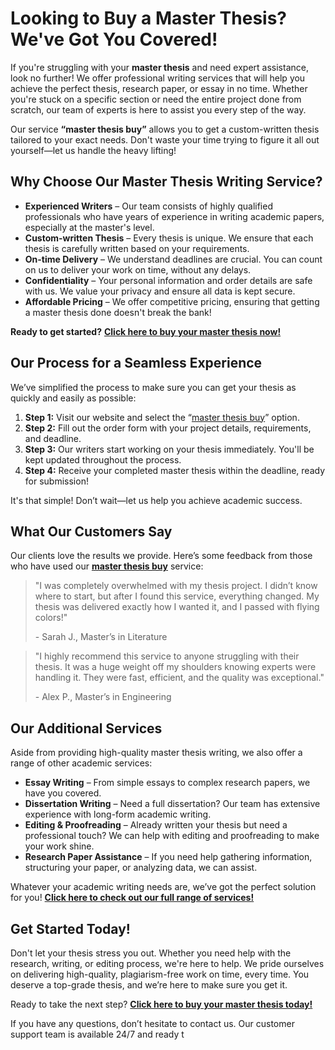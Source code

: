 # Looking to Buy a Master Thesis? We've Got You Covered!

If you're struggling with your **master thesis** and need expert assistance, look no further! We offer professional writing services that will help you achieve the perfect thesis, research paper, or essay in no time. Whether you're stuck on a specific section or need the entire project done from scratch, our team of experts is here to assist you every step of the way.

Our service **“master thesis buy”** allows you to get a custom-written thesis tailored to your exact needs. Don't waste your time trying to figure it all out yourself—let us handle the heavy lifting!

## Why Choose Our Master Thesis Writing Service?

- **Experienced Writers** – Our team consists of highly qualified professionals who have years of experience in writing academic papers, especially at the master's level.
- **Custom-written Thesis** – Every thesis is unique. We ensure that each thesis is carefully written based on your requirements.
- **On-time Delivery** – We understand deadlines are crucial. You can count on us to deliver your work on time, without any delays.
- **Confidentiality** – Your personal information and order details are safe with us. We value your privacy and ensure all data is kept secure.
- **Affordable Pricing** – We offer competitive pricing, ensuring that getting a master thesis done doesn't break the bank!

**Ready to get started?** [**Click here to buy your master thesis now!**](https://tinyurl.com/topessay?keyword=master+thesis+buy)

## Our Process for a Seamless Experience

We’ve simplified the process to make sure you can get your thesis as quickly and easily as possible:

1. **Step 1:** Visit our website and select the “[master thesis buy](https://tinyurl.com/topessay?keyword=master+thesis+buy)” option.
2. **Step 2:** Fill out the order form with your project details, requirements, and deadline.
3. **Step 3:** Our writers start working on your thesis immediately. You'll be kept updated throughout the process.
4. **Step 4:** Receive your completed master thesis within the deadline, ready for submission!

It's that simple! Don’t wait—let us help you achieve academic success.

## What Our Customers Say

Our clients love the results we provide. Here’s some feedback from those who have used our [**master thesis buy**](https://tinyurl.com/topessay?keyword=master+thesis+buy) service:

> "I was completely overwhelmed with my thesis project. I didn’t know where to start, but after I found this service, everything changed. My thesis was delivered exactly how I wanted it, and I passed with flying colors!"
> 
> <footer>- Sarah J., Master’s in Literature</footer>

> "I highly recommend this service to anyone struggling with their thesis. It was a huge weight off my shoulders knowing experts were handling it. They were fast, efficient, and the quality was exceptional."
> 
> <footer>- Alex P., Master’s in Engineering</footer>

## Our Additional Services

Aside from providing high-quality master thesis writing, we also offer a range of other academic services:

- **Essay Writing** – From simple essays to complex research papers, we have you covered.
- **Dissertation Writing** – Need a full dissertation? Our team has extensive experience with long-form academic writing.
- **Editing & Proofreading** – Already written your thesis but need a professional touch? We can help with editing and proofreading to make your work shine.
- **Research Paper Assistance** – If you need help gathering information, structuring your paper, or analyzing data, we can assist.

Whatever your academic writing needs are, we’ve got the perfect solution for you! [**Click here to check out our full range of services!**](https://tinyurl.com/topessay?keyword=master+thesis+buy)

## Get Started Today!

Don't let your thesis stress you out. Whether you need help with the research, writing, or editing process, we're here to help. We pride ourselves on delivering high-quality, plagiarism-free work on time, every time. You deserve a top-grade thesis, and we’re here to make sure you get it.

Ready to take the next step? [**Click here to buy your master thesis today!**](https://tinyurl.com/topessay?keyword=master+thesis+buy)

If you have any questions, don’t hesitate to contact us. Our customer support team is available 24/7 and ready t
